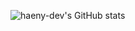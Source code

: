 ![haeny-dev's GitHub stats](https://github-readme-stats.vercel.app/api?username=haeny-dev&show_icons=true&theme=gruvbox)


